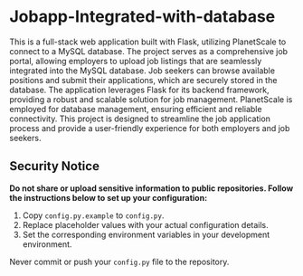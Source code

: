 # Jobapp-Integrated-with-database

This is a full-stack web application built with Flask, utilizing PlanetScale to connect to a MySQL database. The project serves as a comprehensive job portal, allowing employers to upload job listings that are seamlessly integrated into the MySQL database. Job seekers can browse available positions and submit their applications, which are securely stored in the database. The application leverages Flask for its backend framework, providing a robust and scalable solution for job management. PlanetScale is employed for database management, ensuring efficient and reliable connectivity. This project is designed to streamline the job application process and provide a user-friendly experience for both employers and job seekers.
## Security Notice

**Do not share or upload sensitive information to public repositories. Follow the instructions below to set up your configuration:**

1. Copy `config.py.example` to `config.py`.
2. Replace placeholder values with your actual configuration details.
3. Set the corresponding environment variables in your development environment.

Never commit or push your `config.py` file to the repository.


